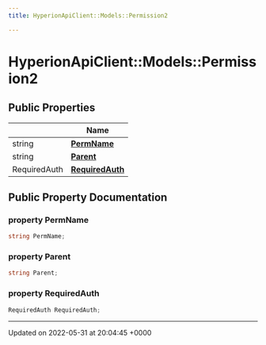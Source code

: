 ```yaml
---
title: HyperionApiClient::Models::Permission2

---
```


# HyperionApiClient::Models::Permission2





## Public Properties

|                | Name           |
| -------------- | -------------- |
| string | **[PermName](/Classes/class_hyperion_api_client_1_1_models_1_1_permission2.md#property-permname)**  |
| string | **[Parent](/Classes/class_hyperion_api_client_1_1_models_1_1_permission2.md#property-parent)**  |
| RequiredAuth | **[RequiredAuth](/Classes/class_hyperion_api_client_1_1_models_1_1_permission2.md#property-requiredauth)**  |

## Public Property Documentation

### property PermName

```csharp
string PermName;
```


### property Parent

```csharp
string Parent;
```


### property RequiredAuth

```csharp
RequiredAuth RequiredAuth;
```


-------------------------------

Updated on 2022-05-31 at 20:04:45 +0000